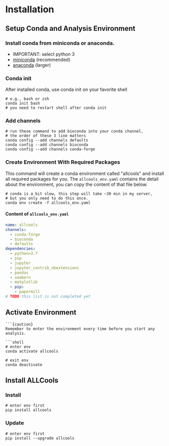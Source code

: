 # Installation

## Setup Conda and Analysis Environment

### Install conda from miniconda or anaconda.

- IMPORTANT: select python 3
- [miniconda](https://docs.conda.io/en/latest/miniconda.html) (recommended)
- [anaconda](https://www.anaconda.com/products/individual) (larger)

### Conda init

After installed conda, use conda init on your favorite shell

```shell
# e.g., bash or zsh
conda init bash
# you need to restart shell after conda init
```

### Add channels

```shell
# run these command to add bioconda into your conda channel, 
# the order of these 3 line matters
conda config --add channels defaults
conda config --add channels bioconda
conda config --add channels conda-forge
```

### Create Environment With Required Packages

This command will create a conda environment called "allcools" and install all required packages for you. 
The `allcools_env.yaml` contains the detail about the environment, you can copy the content of that file below.

```shell
# conda is a bit slow, this step will take ~30 min in my server, 
# but you only need to do this once.
conda env create -f allcools_env.yaml
```

#### Content of `allcools_env.yaml`

```yaml
name: allcools
channels:
  - conda-forge
  - bioconda
  - defaults
dependencies:
  - python=3.7
  - pip
  - jupyter
  - jupyter_contrib_nbextensions
  - pandas
  - seaborn
  - matplotlib
  - pip:
    - papermill
# TODO this list is not completed yet
```

## Activate Environment

```{margin}
```{caution}
Remember to enter the environment every time before you start any analysis.
```

```
```shell
# enter env
conda activate allcools

# exit env
conda deactivate
```

## Install ALLCools

### Install

```shell
# enter env first
pip install allcools
```

### Update

```shell
# enter env first
pip install --upgrade allcools
```
